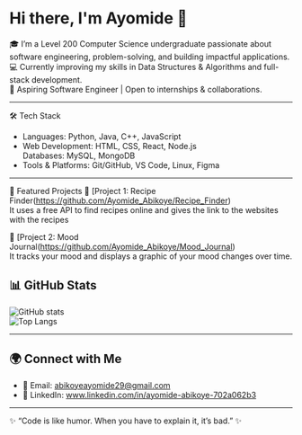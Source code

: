 # Hi there, I'm Ayomide 👋

🎓 I’m a Level 200 Computer Science undergraduate passionate about software engineering, problem-solving, and building impactful applications.  
💻 Currently improving my skills in Data Structures & Algorithms and full-stack development.  
🚀 Aspiring Software Engineer | Open to internships & collaborations.  

---

🛠 Tech Stack
- Languages: Python, Java, C++, JavaScript  
- Web Development: HTML, CSS, React, Node.js  
  Databases: MySQL, MongoDB  
- Tools & Platforms: Git/GitHub, VS Code, Linux, Figma  

---

📌 Featured Projects
🔹 [Project 1: Recipe Finder(https://github.com/Ayomide_Abikoye/Recipe_Finder)  
It uses a free API to find recipes online and gives the link to the websites with the recipes

🔹 [Project 2: Mood Journal(https://github.com/Ayomide_Abikoye/Mood_Journal)  
It tracks your mood and displays a graphic of your mood changes over time.


## 📊 GitHub Stats
![GitHub stats](https://github-readme-stats.vercel.app/api?username=Ayomide_Abikoye&show_icons=true&theme=radical)  
![Top Langs](https://github-readme-stats.vercel.app/api/top-langs/?username=Ayomide_Abikoye&layout=compact&theme=radical)

---

## 🌍 Connect with Me
- 📧 Email: abikoyeayomide29@gmail.com  
- 💼 LinkedIn: www.linkedin.com/in/ayomide-abikoye-702a062b3   

---
✨ “Code is like humor. When you have to explain it, it’s bad.” ✨
